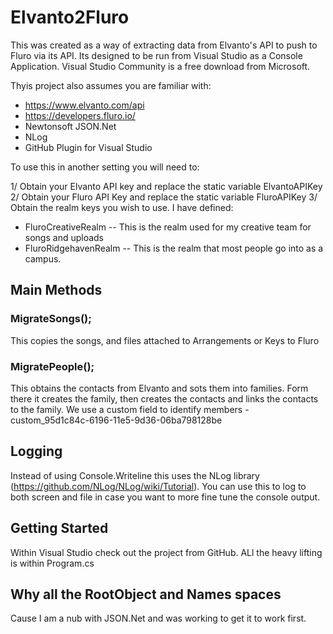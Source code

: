 # Elvanto2Fluro

This was created as a way of extracting data from Elvanto's API to push to Fluro via its API.  Its designed to be run from Visual Studio as a Console Application.  Visual Studio Community is a free download from Microsoft.

Thyis project also assumes you are familiar with: 
 - https://www.elvanto.com/api
 - https://developers.fluro.io/
 - Newtonsoft JSON.Net
 - NLog
 - GitHub Plugin for Visual Studio

To use this in another setting you will need to:

1/ Obtain your Elvanto API key and replace the static variable ElvantoAPIKey
2/ Obtain your Fluro API Key and replace the static variable FluroAPIKey
3/ Obtain the realm keys you wish to use.  I have defined:
   -  FluroCreativeRealm -- This is the realm used for my creative team for songs and uploads
   -  FluroRidgehavenRealm -- This is the realm that most people go into as a campus.
   
## Main Methods
### MigrateSongs();
This copies the songs, and files attached to Arrangements or Keys to Fluro

### MigratePeople();
This obtains the contacts from Elvanto and sots them into families.  Form there it creates the family, then creates the contacts and links the contacts to the family.
We use a custom field to identify members - custom_95d1c84c-6196-11e5-9d36-06ba798128be  

## Logging
Instead of using Console.Writeline this uses the NLog library (https://github.com/NLog/NLog/wiki/Tutorial).  You can use this to log to both screen and file in case you want to more fine tune the console output.

## Getting Started
Within Visual Studio check out the project from GitHub.  ALl the heavy lifting is within Program.cs

## Why all the RootObject and Names spaces
Cause I am a nub with JSON.Net and was working to get it to work first.
